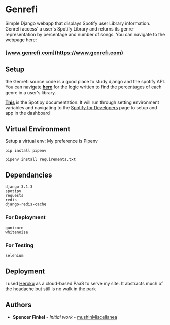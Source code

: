 # Genrefi

Simple Django webapp that displays Spotify user Library information. Genrefi access' a user's Spotify Library and returns its genre-representation by percentage and number of songs. You can navigate to the webpage here:

### **[www.genrefi.com](https://www.genrefi.com)**


## **Setup**

the Genrefi source code is a good place to study django and the spotify API. You can navigate **[here](https://github.com/MushinMiscellanea/genrefi/blob/main/figenre/logic/genrefi_logic.py)** for the logic written to find the percentages of each genre in a user's library.

**[This](https://spotipy.readthedocs.io/en/2.16.1/)** is the Spotipy documentation. It will run through setting environment variables and navigating to the [Spotify for Developers](https://developer.spotify.com/) page to setup and app in the dashboard

## Virtual Environment

Setup a virtual env: My preference is Pipenv
```
pip install pipenv

pipenv install requirements.txt
```
## Dependancies
```
django 3.1.3
spotipy
requests
redis
django-redis-cache
```

### For Deployment
```
gunicorn
whitenoise
```

### For Testing
```
selenium
```
## Deployment
I used [Heroku](https://devcenter.heroku.com/) as a cloud-based PaaS to serve my site. It abstracts much of the headache but still is no walk in the park

## Authors
* **Spencer Finkel** - *Initial work* - [mushinMiscellanea](https://github.com/mushinMiscellanea)
